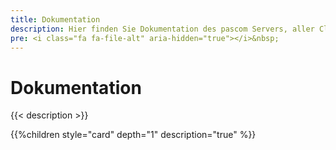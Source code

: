 ```yaml
---
title: Dokumentation
description: Hier finden Sie Dokumentation des pascom Servers, aller Clients und die Release-Notes
pre: <i class="fa fa-file-alt" aria-hidden="true"></i>&nbsp;
---
```

# Dokumentation

{{< description >}}

{{%children style="card" depth="1" description="true" %}}